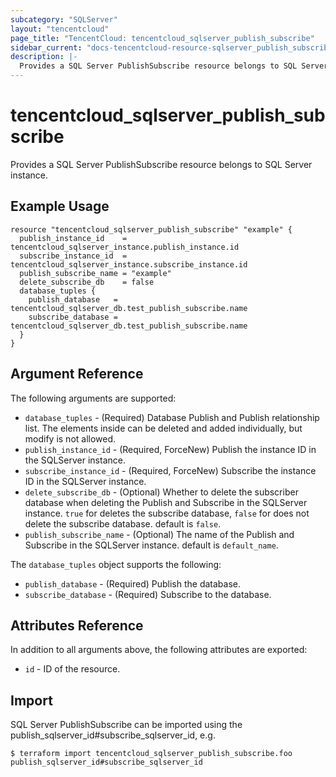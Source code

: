 ```yaml
---
subcategory: "SQLServer"
layout: "tencentcloud"
page_title: "TencentCloud: tencentcloud_sqlserver_publish_subscribe"
sidebar_current: "docs-tencentcloud-resource-sqlserver_publish_subscribe"
description: |-
  Provides a SQL Server PublishSubscribe resource belongs to SQL Server instance.
---
```


# tencentcloud_sqlserver_publish_subscribe

Provides a SQL Server PublishSubscribe resource belongs to SQL Server instance.

## Example Usage

```hcl
resource "tencentcloud_sqlserver_publish_subscribe" "example" {
  publish_instance_id    = tencentcloud_sqlserver_instance.publish_instance.id
  subscribe_instance_id  = tencentcloud_sqlserver_instance.subscribe_instance.id
  publish_subscribe_name = "example"
  delete_subscribe_db    = false
  database_tuples {
    publish_database   = tencentcloud_sqlserver_db.test_publish_subscribe.name
    subscribe_database = tencentcloud_sqlserver_db.test_publish_subscribe.name
  }
}
```

## Argument Reference

The following arguments are supported:

* `database_tuples` - (Required) Database Publish and Publish relationship list. The elements inside can be deleted and added individually, but modify is not allowed.
* `publish_instance_id` - (Required, ForceNew) Publish the instance ID in the SQLServer instance.
* `subscribe_instance_id` - (Required, ForceNew) Subscribe the instance ID in the SQLServer instance.
* `delete_subscribe_db` - (Optional) Whether to delete the subscriber database when deleting the Publish and Subscribe in the SQLServer instance. `true` for deletes the subscribe database, `false` for does not delete the subscribe database. default is `false`.
* `publish_subscribe_name` - (Optional) The name of the Publish and Subscribe in the SQLServer instance. default is `default_name`.

The `database_tuples` object supports the following:

* `publish_database` - (Required) Publish the database.
* `subscribe_database` - (Required) Subscribe to the database.

## Attributes Reference

In addition to all arguments above, the following attributes are exported:

* `id` - ID of the resource.



## Import

SQL Server PublishSubscribe can be imported using the publish_sqlserver_id#subscribe_sqlserver_id, e.g.

```
$ terraform import tencentcloud_sqlserver_publish_subscribe.foo publish_sqlserver_id#subscribe_sqlserver_id
```

